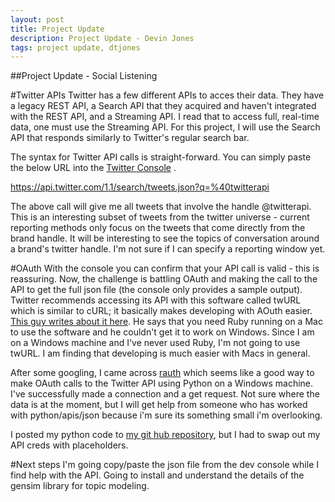 ```yaml
---
layout: post
title: Project Update
description: Project Update - Devin Jones
tags: project update, dtjones
---
```

##Project Update - Social Listening


#Twitter APIs
Twitter has a few different APIs to acces their data. They have a
legacy REST API, a Search API that they acquired and haven't
integrated with the REST API, and a Streaming API. I read that to
access full, real-time data, one must use the Streaming API. For this
project, I will use the Search API that responds similarly to
Twitter's regular search bar.

The syntax for Twitter API calls is straight-forward. You can simply
paste the below URL into the
[Twitter Console](https://dev.twitter.com/console) .

https://api.twitter.com/1.1/search/tweets.json?q=%40twitterapi

The above call will give me all tweets that involve the handle
@twitterapi. This is an interesting subset of tweets from the twitter
universe - current reporting methods only focus on the tweets that
come directly from the brand handle. It will be interesting to see the
topics of conversation around a brand's twitter handle. I'm not sure
if I can specify a reporting window yet.

#OAuth
With the console you can confirm that your API call is valid - this is
reassuring. Now, the challenge is battling OAuth and making the call
to the API to get the full json file (the console only provides a
sample output). Twitter recommends accessing its API with this
software called twURL which is similar to cURL; it basically makes
developing with AOuth
easier. [This guy writes about it here](http://warrensallen.com/blog/the-one-weird-trick-to-command-line-twitter-without-any-programming/). He
says that you need Ruby running on a Mac to use the software and he
couldn't get it to work on Windows. Since I am on a Windows machine
and I've never used Ruby, I'm not going to use twURL. I am finding
that developing is much easier with Macs in general.

After some googling, I came across
[rauth](https://github.com/litl/rauth) which seems like a good way to
make OAuth calls to the Twitter API using Python on a Windows
machine. I've successfully made a connection and a get request. Not
sure where the data is at the moment, but I will get help from someone
who has worked with python/apis/json because i'm sure its something
small i'm overlooking.

I posted my python code to
[my git hub repository](https://github.com/devintjones/twits/blob/addscript/scripts/getdatatwitter.py),
but I had to swap out my API creds with placeholders.

#Next steps
I'm going copy/paste the json file from the dev console while I find
help with the API. Going to install and understand the details of the
gensim library for topic modeling.


<!-- use tags blogpost1 blogpost2 blogpost3 for easy grouping -->
<!-- please reserve for @malecki's use only tags 'slides', 'emails' -->
